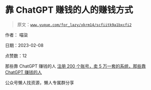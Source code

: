 # 靠 ChatGPT 赚钱的人的赚钱方式

> 原文：[`www.yuque.com/for_lazy/xkrm14/scfiitk9a1bxcfi2`](https://www.yuque.com/for_lazy/xkrm14/scfiitk9a1bxcfi2)



作者： 喵柒



日期：2023-02-08



点赞数：12

<ne-hole id="u4b9a194b" data-lake-id="u4b9a194b">

那些靠 ChatGPT 赚钱的人 [注册 200 个账号，卖 5 万一套的系统，那些靠 ChatGPT 赚钱的人](https://mp.weixin.qq.com/s/9gmVf8bx1ewq45WvwFMOLw)

<ne-hole id="ue7398572" data-lake-id="ue7398572">

公众号懒人找资源，懒人专属群分享

</ne-hole></ne-hole>
